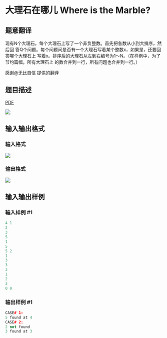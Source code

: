 # 大理石在哪儿 Where is the Marble?

## 题意翻译

现有N个大理石，每个大理石上写了一个非负整数。首先把各数从小到大排序，然后回 答Q个问题。每个问题问是否有一个大理石写着某个整数x，如果是，还要回答哪个大理石上 写着x。排序后的大理石从左到右编号为1～N。（在样例中，为了节约篇幅，所有大理石上 的数合并到一行，所有问题也合并到一行。）

感谢@无比自信 提供的翻译

## 题目描述

[problemUrl]: https://uva.onlinejudge.org/index.php?option=com_onlinejudge&Itemid=8&category=16&page=show_problem&problem=1415

[PDF](https://uva.onlinejudge.org/external/104/p10474.pdf)

![](https://cdn.luogu.com.cn/upload/vjudge_pic/UVA10474/2bb1c26d80e7830dba0391c0afa3b04c198f8ee0.png)

## 输入输出格式

### 输入格式

![](https://cdn.luogu.com.cn/upload/vjudge_pic/UVA10474/6c2a03977a6e49d286d2fa5cc116d53d9da95e8b.png)

### 输出格式

![](https://cdn.luogu.com.cn/upload/vjudge_pic/UVA10474/03b79b1f48ddec6133706f0b92ca55a3ecd02a38.png)

## 输入输出样例

### 输入样例 #1

```cpp
4 1
2
3
5
1
5
5 2
1
3
3
3
1
2
3
0 0
```


### 输出样例 #1

```cpp
CASE# 1:
5 found at 4
CASE# 2:
2 not found
3 found at 3
```


